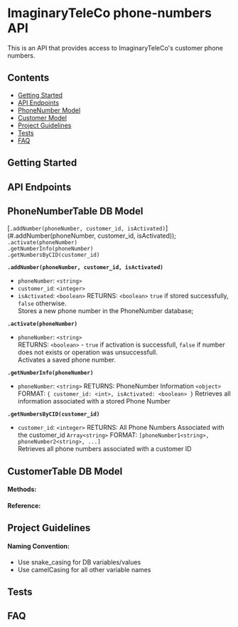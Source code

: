 # ImaginaryTeleCo phone-numbers API
This is an API that provides access to ImaginaryTeleCo's customer phone numbers.  

## Contents
- [Getting Started](#getting-started)
- [API Endpoints](#api-endpoints)
- [PhoneNumber Model](#phonenumber-model)
- [Customer Model](#customer-model)
- [Project Guidelines](#project-guidelines)
- [Tests](#tests)
- [FAQ](#faq)

## Getting Started

## API Endpoints



## PhoneNumberTable DB Model
[`.addNumber(phoneNumber, customer_id, isActivated)`](#.addNumber(phoneNumber, customer_id, isActivated));
`.activate(phoneNumber)`  
`.getNumberInfo(phoneNumber)`  
`.getNumbersByCID(customer_id)`  
  
**`.addNumber(phoneNumber, customer_id, isActivated)`**  
  -  `phoneNumber`: `<string>`
  -  `customer_id`: `<integer>`
  -  `isActivated`: `<boolean>`
RETURNS: `<boolean>`
`true` if stored successfully, `false` otherwise.  
Stores a new phone number in the PhoneNumber database;  

**`.activate(phoneNumber)`**  
  -  `phoneNumber`: `<string>`  
RETURNS: `<boolean>` - `true` if activation is successfull, `false` if number does not exists or operation was unsuccessfull.  
Activates a saved phone number.  

**`.getNumberInfo(phoneNumber)`**  
  -  `phoneNumber`: `<string>`
RETURNS: PhoneNumber Information `<object>` 
FORMAT: `{ customer_id: <int>, isActivated: <boolean> }`
Retrieves all information associated with a stored Phone Number  

**`.getNumbersByCID(customer_id)`**  
  -  `customer_id`: `<integer>`
RETURNS: All Phone Numbers Associated with the customer_id `Array<string>`
FORMAT: `[phoneNumber1<string>, phoneNumber2<string>, ...]`  
Retrieves all phone numbers associated with a customer ID  

## CustomerTable DB Model


#### Methods:  


#### Reference:

## Project Guidelines

#### Naming Convention:
- Use snake_casing for DB variables/values
- Use camelCasing for all other variable names

## Tests

## FAQ